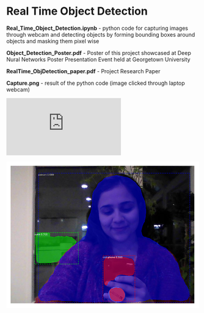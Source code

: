 # Real Time Object Detection

**Real_Time_Object_Detection.ipynb** - python code for capturing images through webcam
and detecting objects by forming bounding boxes around objects and masking them
pixel wise

**Object_Detection_Poster.pdf** - Poster of this project showcased at Deep Nural Networks
Poster Presentation Event held at Georgetown University

**RealTime_ObjDetection_paper.pdf** - Project Research Paper

**Capture.png** - result of the python code (image clicked through laptop webcam)


![Poster](https://github.com/prernakaul22/Deep-Learning/blob/master/Project%20-%20Real%20Time%20Object%20Detection/Object_Detection_Poster.pdf)


![Result](https://github.com/prernakaul22/Deep-Learning/blob/master/Project%20-%20Real%20Time%20Object%20Detection/capture1.png)
